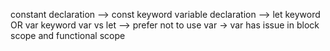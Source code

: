constant declaration --> const keyword
variable declaration --> let keyword  OR  var keyword
var vs let --> prefer not to use var -> var has issue in block scope and functional scope